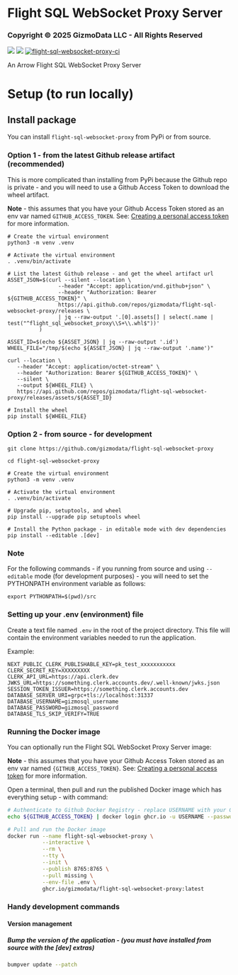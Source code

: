 # Flight SQL WebSocket Proxy Server
### Copyright © 2025 GizmoData LLC - All Rights Reserved 

[<img src="https://img.shields.io/badge/GitHub-gizmodata%2Fflight--sql--websocket--proxy-blue.svg?logo=Github">](https://github.com/gizmodata/flight-sql-websocket-proxy)
[<img src="https://img.shields.io/badge/github--package-container--image-green.svg?logo=Docker">](https://github.com/gizmodata/flight-sql-websocket-proxy/pkgs/container/flight-sql-websocket-proxy)
[![flight-sql-websocket-proxy-ci](https://github.com/gizmodata/flight-sql-websocket-proxy/actions/workflows/ci.yml/badge.svg)](https://github.com/gizmodata/flight-sql-websocket-proxy/actions/workflows/ci.yml)

An Arrow Flight SQL WebSocket Proxy Server

# Setup (to run locally)

## Install package
You can install `flight-sql-websocket-proxy` from PyPi or from source.

### Option 1 - from the latest Github release artifact (recommended) 

This is more complicated than installing from PyPi because the Github repo is private - and you will need to use a Github Access Token to download the wheel artifact.

**Note** - this assumes that you have your Github Access Token stored as an env var named `GITHUB_ACCESS_TOKEN`.  See: [Creating a personal access token](https://docs.github.com/en/github/authenticating-to-github/creating-a-personal-access-token) for more information.

```shell
# Create the virtual environment
python3 -m venv .venv

# Activate the virtual environment
. .venv/bin/activate

# List the latest Github release - and get the wheel artifact url
ASSET_JSON=$(curl --silent --location \
                --header "Accept: application/vnd.github+json" \
                --header "Authorization: Bearer ${GITHUB_ACCESS_TOKEN}" \
                https://api.github.com/repos/gizmodata/flight-sql-websocket-proxy/releases \
                | jq --raw-output '.[0].assets[] | select(.name | test("^flight_sql_websocket_proxy\\S+\\.whl$"))'
          )

ASSET_ID=$(echo ${ASSET_JSON} | jq --raw-output '.id')
WHEEL_FILE="/tmp/$(echo ${ASSET_JSON} | jq --raw-output '.name')"

curl --location \
   --header "Accept: application/octet-stream" \
   --header "Authorization: Bearer ${GITHUB_ACCESS_TOKEN}" \
   --silent \
   --output ${WHEEL_FILE} \
   https://api.github.com/repos/gizmodata/flight-sql-websocket-proxy/releases/assets/${ASSET_ID}

# Install the wheel   
pip install ${WHEEL_FILE}
```

### Option 2 - from source - for development
```shell
git clone https://github.com/gizmodata/flight-sql-websocket-proxy

cd flight-sql-websocket-proxy

# Create the virtual environment
python3 -m venv .venv

# Activate the virtual environment
. .venv/bin/activate

# Upgrade pip, setuptools, and wheel
pip install --upgrade pip setuptools wheel

# Install the Python package - in editable mode with dev dependencies
pip install --editable .[dev]
```

### Note
For the following commands - if you running from source and using `--editable` mode (for development purposes) - you will need to set the PYTHONPATH environment variable as follows:
```shell
export PYTHONPATH=$(pwd)/src
```

### Setting up your .env (environment) file
Create a text file named `.env` in the root of the project directory.  This file will contain the environment variables needed to run the application.   

Example:
```text
NEXT_PUBLIC_CLERK_PUBLISHABLE_KEY=pk_test_xxxxxxxxxxx
CLERK_SECRET_KEY=XXXXXXXXX
CLERK_API_URL=https://api.clerk.dev
JWKS_URL=https://something.clerk.accounts.dev/.well-known/jwks.json
SESSION_TOKEN_ISSUER=https://something.clerk.accounts.dev
DATABASE_SERVER_URI=grpc+tls://localhost:31337
DATABASE_USERNAME=gizmosql_username
DATABASE_PASSWORD=gizmosql_password
DATABASE_TLS_SKIP_VERIFY=TRUE
```

### Running the Docker image
You can optionally run the Flight SQL WebSocket Proxy Server image:

**Note** - this assumes that you have your Github Access Token stored as an env var named `{GITHUB_ACCESS_TOKEN}`.  See: [Creating a personal access token](https://docs.github.com/en/github/authenticating-to-github/creating-a-personal-access-token) for more information.

Open a terminal, then pull and run the published Docker image which has everything setup - with command:

```bash
# Authenticate to Github Docker Registry - replace USERNAME with your Github username
echo ${GITHUB_ACCESS_TOKEN} | docker login ghcr.io -u USERNAME --password-stdin

# Pull and run the Docker image 
docker run --name flight-sql-websocket-proxy \
           --interactive \
           --rm \
           --tty \
           --init \
           --publish 8765:8765 \
           --pull missing \
           --env-file .env \
           ghcr.io/gizmodata/flight-sql-websocket-proxy:latest
```

### Handy development commands

#### Version management

##### Bump the version of the application - (you must have installed from source with the [dev] extras)
```bash
bumpver update --patch
```
